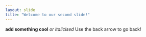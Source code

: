 ```yaml
---
layout: slide
title: "Welcome to our second slide!"
---
```

**add something cool** *or italicised*
Use the back arrow to go back!
